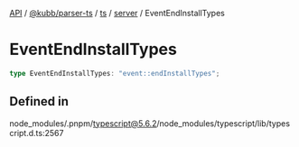 [API](../../../../../../../packages.md) / [@kubb/parser-ts](../../../../../index.md) / [ts](../../../index.md) / [server](../index.md) / EventEndInstallTypes

# EventEndInstallTypes

```ts
type EventEndInstallTypes: "event::endInstallTypes";
```

## Defined in

node\_modules/.pnpm/typescript@5.6.2/node\_modules/typescript/lib/typescript.d.ts:2567
